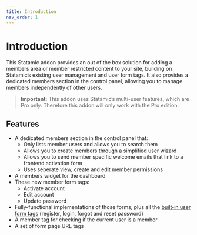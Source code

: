 ```yaml
---
title: Introduction
nav_order: 1
---
```


# Introduction

This Statamic addon provides an out of the box solution for adding a members area or member restricted content to your site, building on Statamic’s existing user management and user form tags. It also provides a dedicated members section in the control panel, allowing you to manage members independently of other users.

> **Important:** This addon uses Statamic’s multi-user features, which are Pro only. Therefore this addon will only work with the Pro edition.

## Features

* A dedicated members section in the control panel that:
	* Only lists member users and allows you to search them
	* Allows you to create members through a simplified user wizard
	* Allows you to send member specific welcome emails that link to a frontend activation form
	* Uses seperate view, create and edit member permissions
* A members widget for the dashboard
* These new member form tags:
	* Activate account
	* Edit account
	* Update password
* Fully-functional implementations of those forms, plus all the [built-in user form tags](https://statamic.dev/reference/tags) (register, login, forgot and reset password)
* A member tag for checking if the current user is a member
* A set of form page URL tags